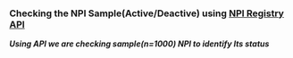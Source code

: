 ### Checking the NPI Sample(Active/Deactive) using [NPI Registry API](https://npiregistry.cms.hhs.gov/search)

***Using API we are checking sample(n=1000) NPI to identify Its status***


